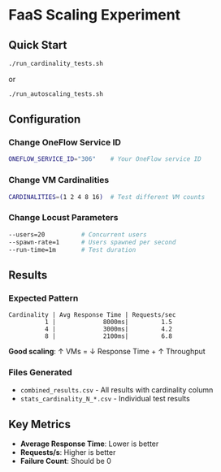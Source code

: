 # FaaS Scaling Experiment

## Quick Start
```bash
./run_cardinality_tests.sh
```

or
```bash
./run_autoscaling_tests.sh
```


## Configuration

### Change OneFlow Service ID
```bash
ONEFLOW_SERVICE_ID="306"    # Your OneFlow service ID
```

### Change VM Cardinalities
```bash
CARDINALITIES=(1 2 4 8 16)  # Test different VM counts
```

### Change Locust Parameters
```bash
--users=20          # Concurrent users
--spawn-rate=1      # Users spawned per second  
--run-time=1m       # Test duration
```

## Results

### Expected Pattern
```
Cardinality | Avg Response Time | Requests/sec
          1 |             8000ms|         1.5
          4 |             3000ms|         4.2  
          8 |             2100ms|         6.8
```

**Good scaling**: ↑ VMs = ↓ Response Time + ↑ Throughput

### Files Generated
- `combined_results.csv` - All results with cardinality column
- `stats_cardinality_N_*.csv` - Individual test results

## Key Metrics
- **Average Response Time**: Lower is better
- **Requests/s**: Higher is better  
- **Failure Count**: Should be 0 